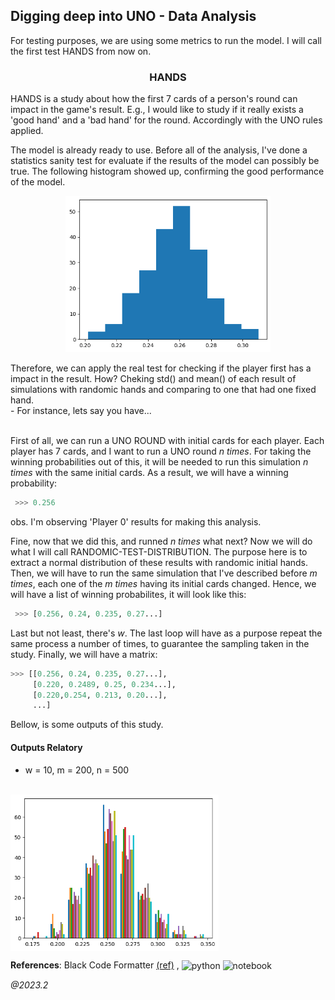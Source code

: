 ## Digging deep into UNO - Data Analysis

For testing purposes, we are using some metrics to run the model. I will call the first test HANDS from now on.


<div align='center'>

### HANDS 

</div>
HANDS is a study about how the first 7 cards of a person's round can impact in the game's result. E.g., I would like to study if it really exists a 'good hand' and a 'bad hand' for the round. Accordingly with the UNO rules applied. 

The model is already ready to use. Before all of the analysis, I've done a statistics sanity test for evaluate if the results of the model can possibly be true. The following histogram showed up, confirming the good performance of the model. 
<div align='center'>
    <img src='documents\images\sanity_test.png' height='250' align='center'>
</div>
<br>
Therefore, we can apply the real test for checking if the player first has a impact in the result. How? Cheking std() and mean() of each result of simulations with randomic hands and comparing to one that had one fixed hand.  
<br>
- For instance, lets say you have...<br>

<br>

First of all, we can run a UNO ROUND with initial cards for each player. Each player has 7 cards, and I want to run a UNO round *n times*. For taking the winning probabilities out of this, it will be needed to run this simulation _n times_ with the same initial cards. As a result, we will have a winning probability:
```python
 >>> 0.256
 ```

obs. I'm observing 'Player 0' results for making this analysis.

Fine, now that we did this, and runned _n times_ what next? Now we will do what I will call RANDOMIC-TEST-DISTRIBUTION. The purpose here is to extract a normal distribution of these results with randomic initial hands. Then, we will have to run the same simulation that I've described before _m times_, each one of the _m times_ having its initial cards changed. Hence, we will have a list of winning probabilites, it will look like this:
```python
 >>> [0.256, 0.24, 0.235, 0.27...]
 ```

Last but not least, there's _w_. The last loop will have as a purpose repeat the same process a number of times, to guarantee the sampling taken in the study. Finally, we will have a matrix:
 ```python
 >>> [[0.256, 0.24, 0.235, 0.27...],
      [0.220, 0.2489, 0.25, 0.234...],
      [0.220,0.254, 0.213, 0.20...],
      ...]
 ```

Bellow, is some outputs of this study.

#### Outputs Relatory
- w = 10, m = 200, n = 500 <br><br>
<img src='documents\images\output_w10_m200_n500.png' align='center' height='250'>


**References**: Black Code Formatter [(ref)](https://github.com/psf/black) , <img align="center" alt="python" height="30" width="40" src="https://cdn.jsdelivr.net/gh/devicons/devicon/icons/python/python-original.svg"> <img align="center" alt="notebook" height="30" width="40" src="https://upload.wikimedia.org/wikipedia/commons/3/38/Jupyter_logo.svg">
<br>

_@2023.2_
